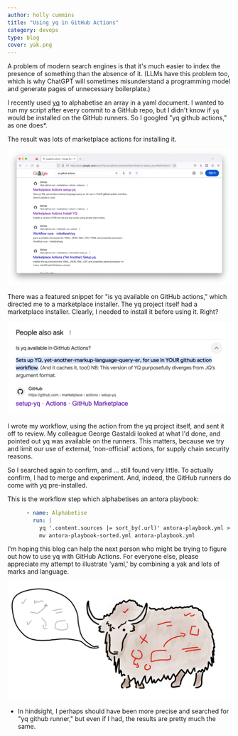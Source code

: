 ```yaml
---
author: holly cummins
title: "Using yq in GitHub Actions"
category: devops
type: blog
cover: yak.png
---
```


A problem of modern search engines is that it's much easier to index the presence of something than the absence of it. 
(LLMs have this problem too, which is why ChatGPT will sometimes misunderstand a programming model and generate pages of unnecessary boilerplate.)

I recently used [yq](https://mikefarah.gitbook.io/yq) to alphabetise an array in a yaml document. 
I wanted to run my script after every commit to a GitHub repo, but I didn't know if `yq` would be installed on the GitHub runners.
So I googled "yq github actions," as one does*.

The result was lots of marketplace actions for installing it.

![a page of search results for marketplace actions](search-results.png)   

There was a featured snippet for "is yq available on GitHub actions," which directed me to a marketplace installer. 
The yq project itself had a marketplace installer. Clearly, I needed to install it before using it. Right?

![a github answer for Is yq available in GitHub Actions?](snippet.png)   

I wrote my workflow, using the action from the yq project itself, and sent it off to review. My colleague George Gastaldi looked at what I'd done, and pointed out yq was available on the runners. This matters, because we try and limit our use of external, 'non-official' actions, for supply chain security reasons. 

So I searched again to confirm, and ... still found very little. To actually confirm, I had to merge and experiment. 
And, indeed, the GitHub runners do come with yq pre-installed.

This is the workflow step which alphabetises an antora playbook:

```yaml
      - name: Alphabetise
        run: |
          yq '.content.sources |= sort_by(.url)' antora-playbook.yml > antora-playbook-sorted.yml
          mv antora-playbook-sorted.yml antora-playbook.yml
```
I'm hoping this blog can help the next person who might be trying to figure out how to use yq with GitHub Actions. 
For everyone else, please appreciate my attempt to illustrate 'yaml,' by combining a yak and lots of marks and language. 

![a yak covered in marks](yak.png)   

* In hindsight, I perhaps should have been more precise and searched for "yq github runner," but even if I had, the results are pretty much the same.